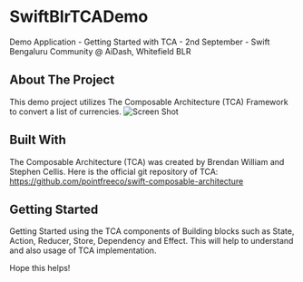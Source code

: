 # SwiftBlrTCADemo
Demo Application - Getting Started with TCA - 2nd September - Swift Bengaluru Community @ AiDash, Whitefield BLR

## About The Project

   This demo project utilizes The Composable Architecture (TCA) Framework to convert a list of currencies.
   ![Screen Shot](https://github.com/sabapathyk7/SwiftBlrTCADemo/assets/40764138/2a99f91b-ee2d-4440-844f-8acf07560a76)

## Built With

  The Composable Architecture (TCA) was created by Brendan William and Stephen Cellis. Here is the official git repository of TCA: https://github.com/pointfreeco/swift-composable-architecture 

## Getting Started

  Getting Started using the TCA components of Building blocks such as State, Action, Reducer, Store, Dependency and Effect. This will help to understand and also usage of TCA implementation.

Hope this helps!




